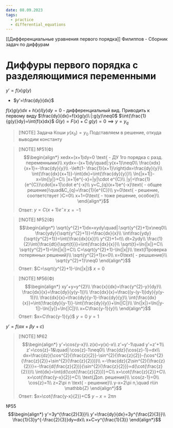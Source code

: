 ```yaml
---
date: 08.09.2023
tags:
  - practice
  - differential_equations
---
```

[[Дифференциальные уравнения первого порядка]]
Филиппов - Сборник задач по диффурам

# Диффуры первого порядка с разделяющимися переменными

$y'=f(x)g(y)$
- $y'=\frac{dy}{dx}$

$f(x)g(y)dx+h(x)l(y)dy=0$ - дифференциальный вид. Приводить к первому виду
$\frac{dy}{dx}=f(x)g(y)\:|:g(y)\neq0$
$\int{\frac{1}{g(y)}dy}=\int{f(x)dx}$
$G(y)=F(x)+C$
$g(y)=0\implies y=y_q$

> [!NOTE] Задача Коши
> $y(x_{0})=y_{0}$
> Подставляем в решение, откуда выводим константу
> 

> [!NOTE] №51(Ф)
> $$\begin{align*}
> xedx+(x+1)dy=0 \text{ - ДУ 1го порядка с разд. переменными}\\
> xydx=-(x+1)dy\quad|:y(x+1)\neq0\\
> \frac{xdx}{x+1}=-\frac{dy}{y}\\
> -\left(1- \frac{1}{x+1}\right)dx=\frac{dy}{y}\\
> \int{\frac{dx}{x+1}}-\int{dx}=\int{\frac{dy}{y}}\\
> \ln{|x+1|}-x=\ln{|y|}+C\\
> |x+1|e^{-x}=|y|\cdot e^{C}\\
> |y|=\frac{1}{e^{C}}\cdot|x+1|\cdot e^{-x}\\
> y=C_{q}(x+1)e^{-x}\text{ - общее решение}\quad&C_{q}=\frac{1}{e^{C}}\\
> y=0\text{ - решение, соответствует }C=0\\
> x+1=0\text{ - тоже решение, особое}\\
> \end{align*}$$
> Ответ:
> $y=C(x+1)e^-x$
> $x=-1$
> 

> [!NOTE] №52(Ф)
> $$\begin{align*}
> \sqrt{y^{2}+1}dx=xydy\quad|:\sqrt{y^{2}+1}x\neq0\\
> \frac{ydy}{\sqrt{y^{2}+1}}=\frac{dx}{x}\\
> \int\frac{ydy}{\sqrt{y^{2}+1}}=\int{\frac{dx}{x}}\\
> y^{2}+1=t\\
> dt=2ydy\\
> \frac{1}{2}\int{\frac{dt}{\sqrt{t}}}=\int{\frac{dx}{x}}\\
> \sqrt{t}=\ln{|x|}+C\\
> \sqrt{y^{2}+1}=\ln{|x|}+C\\
> C=\sqrt{y^{2}+1}-\ln{|x|}\\
> \text{Проверка потерянных решений}\\
> \sqrt{y^{2}+1}x=0\\
> x=0\text{ - решшение}\\
> \sqrt{y^{2}+1}\neq0
> \end{align*}$$
> Ответ:
> $C=\sqrt{y^{2}+1}-\ln{|x|}$
> $x=0$

> [!NOTE] №56(Ф)
> $$\begin{align*}
> xy'+y=y^{2}\\
> \frac{x}{dx}=\frac{y^{2}-y}{dy}\\
> \frac{dx}{x}=\frac{dy}{y(y-1)}\\
> \frac{dx}{x}=\frac{(y-(y-1))dy}{y(y-1)}\\
> \frac{dx}{x}=\frac{dy}{y-1}-\frac{dy}{y}\\
> \int{\frac{dx}{x}}=\int{\frac{dy}{y-1}}-\int{\frac{dy}{y}}+\ln{|C|}\\
> \ln{|x|}=\ln{|y-1|}-\ln{|y|}+\ln{|C|}\\
> x=C\frac{y-1}{y}\\
> \end{align*}$$
> Ответ:
> $x=C\frac{y-1}{y}$
> $y=0$
> $y=1$

$y'=f(\alpha x+\beta y+c)$

> [!NOTE] №62
> $$\begin{align*}
> y'=\cos{y-x}\\
> z(x)=y(x)-x\\
> z'=y'-1\quad y'=z'+1\\
> z'=\cos{z}-1&\quad|:\cos{z}-1\neq0\\
> \frac{dz}{\cos{z}-1}=dx\\
> dx=\frac{dz}{\cos^{2}{\frac{z}{2}}-\sin^{2}{\frac{z}{2}}-(\cos^{2}{\frac{z}{2}}+\sin^{2}{\frac{z}{2}})}\\
> =-\frac{dz}{2\sin^{2}{\frac{z}{2}}}=-\frac{d(\frac{z}{2})}{\sin^{2}{\frac{z}{2}}}=d(\cot{\frac{z}{2}})\\
> \int{dx}=\int{d(\cot{\frac{z}{2}})}+C\\
> x=\cot{\frac{z}{2}}+C\\
> x=\cot{\frac{y-x}{2}}+C\\
> \text{Доп. решения}\\
> \cos{z-1}=0\\
> \cos{z}=1\\
> z=2\pi n \text{ - решение}\\
> y-x=2\pi n,\quad n\in \mathbb{Z}
> \end{align*}$$
> Ответ:
> $x=\cot{\frac{y-x}{2}}+C$
> $y-x=2\pi n$
> 

№55
$$\begin{align*}
y'=3y^{\frac{2}{3}}\\
y'=\frac{dy}{dx}=3y^{\frac{2}{3}}\\
\frac{1}{3}y^{-\frac{2}{3}}dy=dx\\
x+C=y^{\frac{1}{3}}
\end{align*}$$
